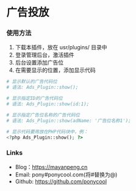 # 广告投放

### 使用方法

1. 下载本插件，放在 usr/plugins/ 目录中
2. 登录管理后台，激活插件
3. 后台设置添加广告位
4. 在需要显示的位置，添加显示代码

```php
# 显示默认的广告代码位
# 语法: Ads_Plugin::show();

# 显示指定ID的广告代码位
# 语法: Ads_Plugin::show(id:1);

# 显示指定广告位名称的广告代码位
# 语法: Ads_Plugin::show(adName: '广告位名称1');

# 显示代码要用放在PHP代码块中，例：
<?php Ads_Plugin::show(); ?>
```

### Links

- Blog：https://mayanpeng.cn
- Email: pony#ponycool.com(将#替换为@)
- Github: https://github.com/ponycool
